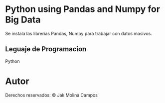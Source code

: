 # Python using Pandas and Numpy for Big Data

Se instala las librerias Pandas, Numpy para trabajar con datos masivos.

## Leguaje de Programacion
Python

# Autor

Derechos reservados: © Jak Molina Campos